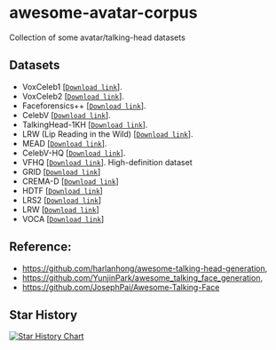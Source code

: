 # awesome-avatar-corpus
Collection of some avatar/talking-head datasets

## Datasets

- VoxCeleb1 [[`Download link`](https://www.robots.ox.ac.uk/~vgg/data/voxceleb/vox1.html)].
- VoxCeleb2 [[`Download link`](https://www.robots.ox.ac.uk/~vgg/data/voxceleb/vox2.html)].
- Faceforensics++ [[`Download link`](https://github.com/ondyari/FaceForensics)].
- CelebV [[`Download link`](https://drive.google.com/file/d/1jQ6d76T5GQuvQH4dq8_Wq1T0cxvN0_xp/view)].
- TalkingHead-1KH [[`Download link`](https://github.com/deepimagination/TalkingHead-1KH)].
- LRW (Lip Reading in the Wild) [[`Download link`](https://www.robots.ox.ac.uk/~vgg/data/lip_reading/lrw1.html)].
- MEAD [[`Download link`](https://github.com/uniBruce/Mead)].
- CelebV-HQ [[`Download link`](https://github.com/CelebV-HQ/CelebV-HQ)].
- VFHQ [[`Download link`](https://liangbinxie.github.io/projects/vfhq/)]. High-definition dataset
- GRID [[`Download link`](https://spandh.dcs.shef.ac.uk//avlombard/)]
- CREMA-D [[`Download link`](https://github.com/CheyneyComputerScience/CREMA-D)]
- HDTF [[`Download link`](https://github.com/MRzzm/HDTF)]
- LRS2 [[`Download link`](https://www.robots.ox.ac.uk/~vgg/data/lip_reading/lrs2.html)]
- LRW [[`Download link`](https://www.robots.ox.ac.uk/~vgg/data/lip_reading/lrw1.html)]
- VOCA [[`Download link`](https://voca.is.tue.mpg.de/)]

## Reference:
- https://github.com/harlanhong/awesome-talking-head-generation, 
- https://github.com/YunjinPark/awesome_talking_face_generation, 
- https://github.com/JosephPai/Awesome-Talking-Face

## Star History

[![Star History Chart](https://api.star-history.com/svg?repos=taichuai/awesome-talking-head-corpus&type=Date)](https://star-history.com/#taichuai/awesome-talking-head-corpus&Date)

